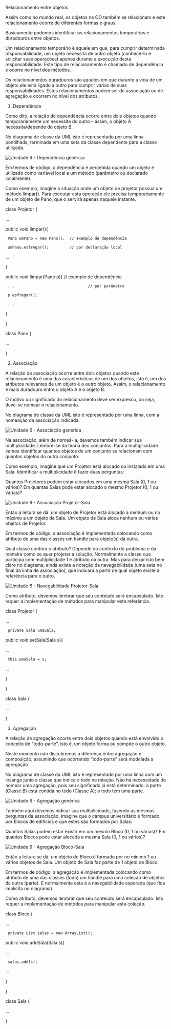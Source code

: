 Relacionamento entre objetos

Assim como no mundo real, os objetos na OO também se relacionam e este relacionamento ocorre de diferentes formas e graus.

Basicamente podemos identificar os relacionamentos temporários e duradouros entre objetos.

Um relacionamento temporário é aquele em que, para cumprir determinada responsabilidade, um objeto necessita de outro objeto (conhecê-lo e solicitar suas operações) apenas durante a execução desta responsabilidade. Este tipo de relacionamento é chamado de dependência e ocorre no nível dos métodos.

Os relacionamentos duradouros são aqueles em que durante a vida de um objeto ele está ligado a outro para cumprir várias de suas responsabilidades. Estes relacionamentos podem ser de associação ou de agregação e ocorrem no nível dos atributos.

1. Dependência

Como dito, a relação de dependência ocorre entre dois objetos quando temporariamente um necessita do outro – assim, o objeto A necessita/depende do objeto B.

No diagrama de classe da UML isto é representado por uma linha pontilhada, terminada em uma seta da classe dependente para a classe utilizada.

![Unidade 6 - Dependência genérica](https://user-images.githubusercontent.com/92342881/192633815-b0eee1c3-1ed7-4f02-8b08-875b47a67ee6.png)

Em termos de código, a dependência é percebida quando um objeto é utilizado como variável local a um método (parâmetro ou declarado localmente).

Como exemplo, imagine a situação onde um objeto de projetor possua um método limpar(). Para executar esta operação ele precisa temporariamente de um objeto de Pano, que o servirá apenas naquele instante.

class Projetor {

...

public void limpar(){

     Pano umPano = new Pano();  // exemplo de dependência

     umPano.esfregar();         // por declaração local   

...

}

 

public void limpar(Pano p){  // exemplo de dependência

     ...                                // por parâmetro

     p.esfregar();

     ...

}

}

 

class Pano {

...

}

2. Associação

A relação de associação ocorre entre dois objetos quando este relacionamento é uma das características de um dos objetos, isto é, um dos atributos relevantes de um objeto é o outro objeto. Assim, o relacionamento é mais duradouro entre o objeto A e o objeto B.

O motivo ou significado do relacionamento deve ser expresso, ou seja, deve-se nomear o relacionamento.

No diagrama de classe da UML isto é representado por uma linha, com a nomeação da associação indicada.

![Unidade 6 - Associação genérica](https://user-images.githubusercontent.com/92342881/192634000-d1e96eaa-986e-462c-a01a-02158e73a59b.png)

Na associação, além de nomeá-la, devemos também indicar sua multiplicidade. Lembre-se da teoria dos conjuntos. Para a multiplicidade vamos identificar quantos objetos de um conjunto se relacionam com quantos objetos do outro conjunto.

Como exemplo, imagine que um Projetor está alocado ou instalado em uma Sala. Identificar a multiplicidade é fazer duas perguntas:

Quantos Projetores podem estar alocados em uma mesma Sala (0, 1 ou vários)?
Em quantas Salas pode estar alocado o mesmo Projetor (0, 1 ou várias)?

![Unidade 6 - Associação Projetor-Sala](https://user-images.githubusercontent.com/92342881/192634101-a0d0dcc8-0639-4867-8d54-128eee8c1ec0.png)

Então a leitura se dá: um objeto de Projetor está alocado a nenhum ou no máximo a um objeto de Sala. Um objeto de Sala aloca nenhum ou vários objetos de Projetor.

Em termos de código, a associação é implementada colocando como atributo de uma das classes um handle para objeto(s) da outra.

Qual classe conterá o atributo? Depende do contexto do problema e da maneira como se quer projetar a solução. Normalmente a classe que participa com multiplicidade 1 é atributo da outra. Mas para deixar isto bem claro no diagrama, ainda existe a notação da navegabilidade (uma seta no final da linha de associação), que indicará a partir de qual objeto existe a referência para o outro.

![Unidade 6 - Navegabilidade Projetor-Sala](https://user-images.githubusercontent.com/92342881/192634159-64a9508f-68ed-4503-843c-2513ea043ced.png)

Como atributo, devemos lembrar que seu conteúdo será encapsulado. Isto requer a implementação de métodos para manipular esta referência.

class Projetor {

...

     private Sala umaSala;

 

public void setSala(Sala s){

... 

     this.umaSala = s;

...

}

}

 

class Sala {

...

}

3.  Agregação

A relação de agregação ocorre entre dois objetos quando está envolvido o conceito de “todo-parte”, isto é, um objeto forma ou compõe o outro objeto.

Neste momento não discutiremos a diferença entre agregação e composição, assumindo que ocorrendo “todo-parte” será modelada a agregação.

No diagrama de classe da UML isto é representado por uma linha com um losango junto à classe que indica o todo na relação. Não há necessidade de nomear uma agregação, pois seu significado já está determinado: a parte (Classe B) está contida no todo (Classe A); o todo tem uma parte.

![Unidade 6 - Agregação genérica](https://user-images.githubusercontent.com/92342881/192634424-bcc341fa-f39d-4e11-8da1-9d3e01965b66.png)

Também aqui devemos indicar sua multiplicidade, fazendo as mesmas perguntas da associação. Imagine que o campus universitário é formado por Blocos de edifícios e que estes são formados por Salas:

Quantos Salas podem estar existir em um mesmo Bloco (0, 1 ou várias)?
Em quantos Blocos pode estar alocada a mesma Sala (0, 1 ou vários)?

![Unidade 6 - Agregação Bloco-Sala](https://user-images.githubusercontent.com/92342881/192634512-ac67abf8-57d6-4578-9dd3-f4a3769bb143.png)

Então a leitura se dá: um objeto de Bloco é formado por no mínimo 1 ou vários objetos de Sala. Um objeto de Sala faz parte de 1 objeto de Bloco.

Em termos de código, a agregação é implementada colocando como atributo de uma das classes (todo) um handle para uma coleção de objetos da outra (parte). E normalmente esta é a navegabilidade esperada (que fica implícita no diagrama).

Como atributo, devemos lembrar que seu conteúdo será encapsulado. Isto requer a implementação de métodos para manipular esta coleção.

class Bloco {

...

     private List salas = new ArrayList();

 

public void addSala(Sala s){

... 

     salas.add(s);

...

}

}

 

class Sala {

...

}



